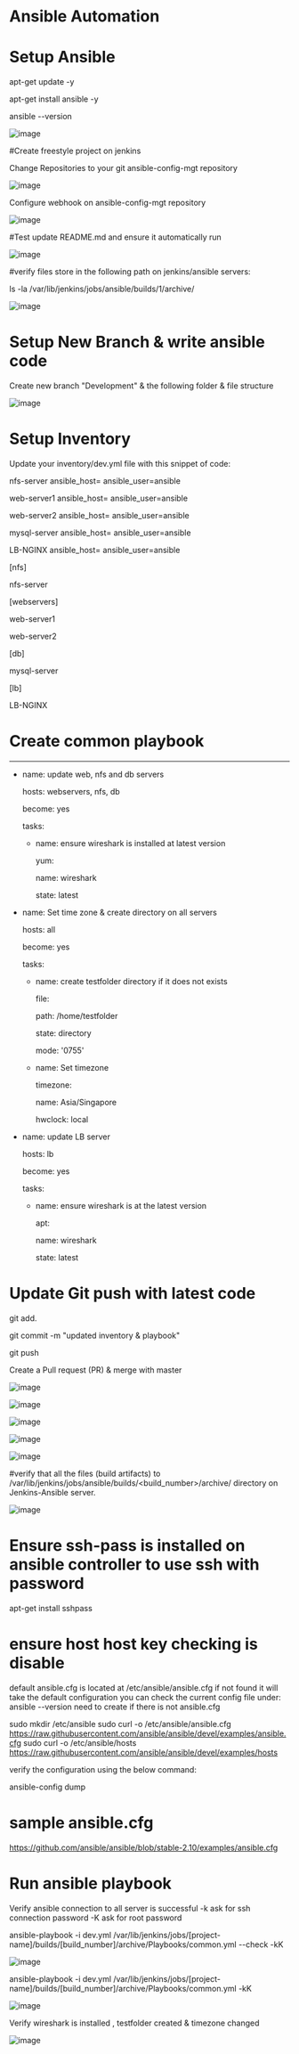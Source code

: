 # Ansible Automation

# Setup Ansible

apt-get update -y 

apt-get install ansible -y 

ansible --version

![image](https://user-images.githubusercontent.com/49937302/120648028-c9dca900-c4ad-11eb-8d76-dc2515ead0fa.png)

#Create freestyle project on jenkins

Change Repositories to your git ansible-config-mgt repository 

![image](https://user-images.githubusercontent.com/49937302/120649290-28eeed80-c4af-11eb-8c17-544b8cf7bcf2.png)

Configure webhook on ansible-config-mgt repository

![image](https://user-images.githubusercontent.com/49937302/120649878-d06c2000-c4af-11eb-9198-554043b806b1.png)

#Test update README.md and ensure it automatically run

![image](https://user-images.githubusercontent.com/49937302/120648137-e11b9680-c4ad-11eb-8fd4-aa3923a3cb59.png)

#verify files store in the following path on jenkins/ansible servers:

ls -la /var/lib/jenkins/jobs/ansible/builds/1/archive/

![image](https://user-images.githubusercontent.com/49937302/120648210-f395d000-c4ad-11eb-8649-4e1a7294641d.png)


# Setup New Branch & write ansible code

Create new branch "Development" & the following folder & file structure

![image](https://user-images.githubusercontent.com/49937302/120648786-9b130280-c4ae-11eb-967d-12857b718b2e.png)

# Setup Inventory

Update your inventory/dev.yml file with this snippet of code:

nfs-server ansible_host=<NFS IP> ansible_user=ansible
  
web-server1 ansible_host=<Web server1 ip> ansible_user=ansible
  
web-server2 ansible_host=<Web server2 ip> ansible_user=ansible
  
mysql-server ansible_host=<DB server ip> ansible_user=ansible
  
LB-NGINX ansible_host=<LB IP> ansible_user=ansible

[nfs]
  
nfs-server

[webservers]
  
web-server1
  
web-server2

[db]
  
mysql-server

[lb]
  
LB-NGINX

# Create common playbook
  
---
- name: update web, nfs and db servers
  
  hosts: webservers, nfs, db
  
  become: yes
  
  tasks:
  
  - name: ensure wireshark is installed at latest version
  
    yum:
  
      name: wireshark
  
      state: latest

- name: Set time zone & create directory on all servers
  
  hosts: all
  
  become: yes
  
  tasks:
  
    - name: create testfolder directory if it does not exists
  
      file:
  
        path: /home/testfolder
  
        state: directory
  
        mode: '0755'

    - name: Set timezone
  
      timezone:
  
        name: Asia/Singapore
  
        hwclock: local

- name: update LB server
  
  hosts: lb
  
  become: yes
  
  tasks:
  
    - name: ensure wireshark is at the latest version
  
      apt:
  
        name: wireshark
  
        state: latest

# Update Git push with latest code

git add.
  
git commit -m "updated inventory & playbook"
  
git push

Create a Pull request (PR) & merge with master
  
![image](https://user-images.githubusercontent.com/49937302/120651982-e975d080-c4b1-11eb-9ee5-f4d33c65f2de.png)
  
![image](https://user-images.githubusercontent.com/49937302/120652050-f85c8300-c4b1-11eb-88bd-7e9affda1760.png)

![image](https://user-images.githubusercontent.com/49937302/120652067-fdb9cd80-c4b1-11eb-8fb0-53384d7a31cf.png)

![image](https://user-images.githubusercontent.com/49937302/120652085-014d5480-c4b2-11eb-9eff-597b4e20a613.png)
  

![image](https://user-images.githubusercontent.com/49937302/120652112-07433580-c4b2-11eb-9991-04ef44f23ddf.png)

#verify that all the files (build artifacts) to /var/lib/jenkins/jobs/ansible/builds/<build_number>/archive/ directory on Jenkins-Ansible server.
  
![image](https://user-images.githubusercontent.com/49937302/120653586-69e90100-c4b3-11eb-91ad-13dd69478e90.png)

# Ensure ssh-pass is installed on ansible controller to use ssh with password

apt-get install sshpass

# ensure host host key checking is disable

default ansible.cfg is located at /etc/ansible/ansible.cfg
if not found it will take the default configuration
you can check the current config file under: ansible --version
need to create if there is not ansible.cfg

sudo mkdir /etc/ansible
sudo curl -o /etc/ansible/ansible.cfg https://raw.githubusercontent.com/ansible/ansible/devel/examples/ansible.cfg
sudo curl -o /etc/ansible/hosts https://raw.githubusercontent.com/ansible/ansible/devel/examples/hosts

verify the configuration using the below command:

ansible-config dump

# sample ansible.cfg

https://github.com/ansible/ansible/blob/stable-2.10/examples/ansible.cfg


# Run ansible playbook
  
Verify ansible connection to all server is successful
-k ask for ssh connection password -K ask for root password 

ansible-playbook -i dev.yml /var/lib/jenkins/jobs/[project-name]/builds/[build_number]/archive/Playbooks/common.yml --check -kK
  
![image](https://user-images.githubusercontent.com/49937302/120652673-951f2080-c4b2-11eb-8bfe-bf048a6480ab.png)
 
ansible-playbook -i dev.yml /var/lib/jenkins/jobs/[project-name]/builds/[build_number]/archive/Playbooks/common.yml -kK

![image](https://user-images.githubusercontent.com/49937302/120652784-ad8f3b00-c4b2-11eb-9832-bad41893962f.png)

Verify wireshark is installed , testfolder created & timezone changed
  
![image](https://user-images.githubusercontent.com/49937302/120652891-c4ce2880-c4b2-11eb-83a7-fb82e28e894e.png)
  
 
